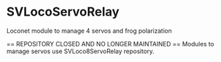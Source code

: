 # SVLocoServoRelay
Loconet module to manage 4 servos and frog polarization


== REPOSITORY CLOSED AND NO LONGER MAINTAINED ==
Modules to manage servos use SVLoco8ServoRelay repository.
